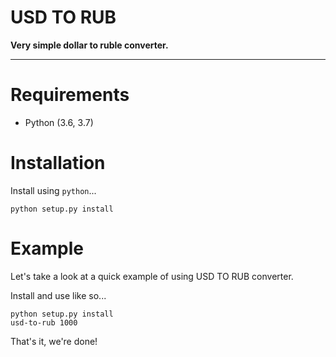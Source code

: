 # USD TO RUB

**Very simple dollar to ruble converter.**

---

# Requirements

* Python (3.6, 3.7)

# Installation

Install using `python`...

    python setup.py install

# Example

Let's take a look at a quick example of using USD TO RUB converter.

Install and use like so...

    python setup.py install
    usd-to-rub 1000

That's it, we're done!
